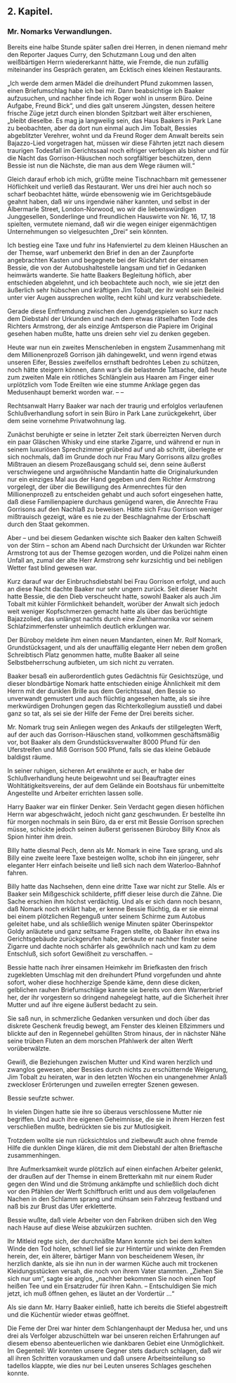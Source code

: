 <h2>2. Kapitel.</h2>
<h3>Mr. Nomarks Verwandlungen.</h3>

Bereits eine halbe Stunde später saßen drei Herren, in denen niemand mehr den
Reporter Jaques Curry, den Schutzmann Loug und den alten weißbärtigen Herrn
wiedererkannt hätte, wie Fremde, die nun zufällig miteinander ins Gespräch
geraten, am Ecktisch eines kleinen Restaurants.

„Ich werde dem armen Mädel die dreihundert Pfund zukommen lassen, einen
Briefumschlag habe ich bei mir. Dann beabsichtige ich Baaker aufzusuchen, und
nachher finde ich Roger wohl in unserm Büro. Deine Aufgabe, Freund Bick“, und
dies galt unserem Jüngsten, dessen heitere frische Züge jetzt durch einen
blonden Spitzbart weit älter erschienen, „bleibt dieselbe. Es mag ja langweilig
sein, das Haus Baakers in Park Lane zu beobachten, aber da dort nun einmal auch
Jim Tobalt, Bessies abgeblitzter Verehrer, wohnt und da Freund Roger dem Anwalt
bereits sein Bajazzo-Lied vorgetragen hat, müssen wir diese Fährten jetzt nach
diesem traurigen Todesfall im Gerichtssaal noch eifriger verfolgen als bisher
und für die Nacht das Gorrison-Häuschen noch sorgfältiger beschützen, denn
Bessie ist nun die Nächste, die man aus dem Wege räumen will.“

Gleich darauf erhob ich mich, grüßte meine Tischnachbarn mit gemessener
Höflichkeit und verließ das Restaurant. Wer uns drei hier auch noch so scharf
beobachtet hätte, würde ebensowenig wie im Gerichtsgebäude geahnt haben, daß
wir uns irgendwie näher kannten, und selbst in der Albermarle Street,
London-Norwood, wo wir die liebenswürdigen Junggesellen, Sonderlinge und
freundlichen Hauswirte von Nr. 16, 17, 18 spielten, vermutete niemand, daß wir
die wegen einiger eigenmächtigen Unternehmungen so vielgesuchten „Drei“ sein
könnten.

Ich bestieg eine Taxe und fuhr ins Hafenviertel zu dem kleinen Häuschen an der
Themse, warf unbemerkt den Brief in den an der Zaunpforte angebrachten Kasten
und begegnete bei der Rückfahrt der einsamen Bessie, die von der
Autobushaltestelle langsam und tief in Gedanken heimwärts wanderte. Sie hatte
Baakers Begleitung höflich, aber entschieden abgelehnt, und ich beobachtete
auch noch, wie sie jetzt den äußerlich sehr hübschen und kräftigen Jim Tobalt,
der ihr wohl sein Beileid unter vier Augen aussprechen wollte, recht kühl und
kurz verabschiedete.

Gerade diese Entfremdung zwischen den Jugendgespielen so kurz nach dem
Diebstahl der Urkunden und nach dem etwas rätselhaften Tode des Richters
Armstrong, der als einzige Amtsperson die Papiere im Original gesehen haben
mußte, hatte uns dreien sehr viel zu denken gegeben.

Heute war nun ein zweites Menschenleben in engstem Zusammenhang mit dem
Millionenprozeß Gorrison jäh dahingewelkt, und wenn irgend etwas unseren Eifer,
Bessies zweifellos ernsthaft bedrohtes Leben zu schützen, noch hätte steigern
können, dann war’s die belastende Tatsache, daß heute zum zweiten Male ein
rötliches Schlänglein aus Haaren am Finger einer urplötzlich vom Tode Ereilten
wie eine stumme Anklage gegen das Medusenhaupt bemerkt worden war. – –

Rechtsanwalt Harry Baaker war nach der traurig und erfolglos verlaufenen
Schlußverhandlung sofort in sein Büro in Park Lane zurückgekehrt, über dem
seine vornehme Privatwohnung lag.

Zunächst beruhigte er seine in letzter Zeit stark überreizten Nerven durch ein
paar Gläschen Whisky und eine starke Zigarre, und während er nun in seinem
luxuriösen Sprechzimmer grübelnd auf und ab schritt, überlegte er sich
nochmals, daß im Grunde doch nur Frau Mary Gorrisons allzu großes Mißtrauen an
diesem Prozeßausgang schuld sei, denn seine äußerst verschwiegene und
argwöhnische Mandantin hatte die Originalurkunden nur ein einziges Mal aus der
Hand gegeben und dem Richter Armstrong vorgelegt, der über die Bewilligung des
Armenrechtes für den Millionenprozeß zu entscheiden gehabt und auch sofort
eingesehen hatte, daß diese Familienpapiere durchaus genügend waren, die
Anrechte Frau Gorrisons auf den Nachlaß zu beweisen. Hätte sich Frau Gorrison
weniger mißtrauisch gezeigt, wäre es nie zu der Beschlagnahme der Erbschaft
durch den Staat gekommen.

Aber – und bei diesem Gedanken wischte sich Baaker den kalten Schweiß von der
Stirn – schon am Abend nach Durchsicht der Urkunden war Richter Armstrong tot
aus der Themse gezogen worden, und die Polizei nahm einen Unfall an, zumal der
alte Herr Armstrong sehr kurzsichtig und bei nebligen Wetter fast blind gewesen
war.

Kurz darauf war der Einbruchsdiebstahl bei Frau Gorrison erfolgt, und auch an
diese Nacht dachte Baaker nur sehr ungern zurück. Seit dieser Nacht hatte
Bessie, die den Dieb verscheucht hatte, sowohl Baaker als auch Jim Tobalt mit
kühler Förmlichkeit behandelt, worüber der Anwalt sich jedoch weit weniger
Kopfschmerzen gemacht hatte als über das berüchtigte Bajazzolied, das unlängst
nachts durch eine Ziehharmonika vor seinem Schlafzimmerfenster unheimlich
deutlich erklungen war.

Der Büroboy meldete ihm einen neuen Mandanten, einen Mr. Rolf Nomark,
Grundstücksagent, und als der unauffällig elegante Herr neben dem großen
Schreibtisch Platz genommen hatte, mußte Baaker all seine Selbstbeherrschung
aufbieten, um sich nicht zu verraten.

Baaker besaß ein außerordentlich gutes Gedächtnis für Gesichtszüge, und dieser
blondbärtige Nomark hatte entschieden einige Ähnlichkeit mit dem Herrn mit der
dunklen Brille aus dem Gerichtssaal, den Bessie so unverwandt gemustert und
auch flüchtig angesehen hatte, als sie ihre merkwürdigen Drohungen gegen das
Richterkollegium ausstieß und dabei ganz so tat, als sei sie der Hilfe der Feme
der Drei bereits sicher.

Mr. Nomark trug sein Anliegen wegen des Ankaufs der stillgelegten Werft, auf
der auch das Gorrison-Häuschen stand, vollkommen geschäftsmäßig vor, bot Baaker
als dem Grundstücksverwalter 8000 Pfund für den Uferstreifen und Miß Gorrison
500 Pfund, falls sie das kleine Gebäude baldigst räume.

In seiner ruhigen, sicheren Art erwähnte er auch, er habe der Schlußverhandlung
heute beigewohnt und sei Beauftragter eines Wohltätigkeitsvereins, der auf dem
Gelände ein Bootshaus für unbemittelte Angestellte und Arbeiter errichten
lassen solle.

Harry Baaker war ein flinker Denker. Sein Verdacht gegen diesen höflichen Herrn
war abgeschwächt, jedoch nicht ganz geschwunden. Er bestellte ihn für morgen
nochmals in sein Büro, da er erst mit Bessie Gorrison sprechen müsse, schickte
jedoch seinen äußerst gerissenen Büroboy Billy Knox als Spion hinter ihm drein.

Billy hatte diesmal Pech, denn als Mr. Nomark in eine Taxe sprang, und als
Billy eine zweite leere Taxe besteigen wollte, schob ihn ein jüngerer, sehr
eleganter Herr einfach beiseite und ließ sich nach dem Waterloo-Bahnhof fahren.

Billy hatte das Nachsehen, denn eine dritte Taxe war nicht zur Stelle. Als er
Baaker sein Mißgeschick schilderte, pfiff dieser leise durch die Zähne. Die
Sache erschien ihm höchst verdächtig. Und als er sich dann noch besann, daß
Nomark noch erklärt habe, er kenne Bessie flüchtig, da er sie einmal bei einem
plötzlichen Regenguß unter seinem Schirme zum Autobus geleitet habe, und als
schließlich wenige Minuten später Oberinspektor Goldy anläutete und ganz
seltsame Fragen stellte, ob Baaker ihn etwa ins Gerichtsgebäude zurückgerufen
habe, zerkaute er nachher finster seine Zigarre und dachte noch schärfer als
gewöhnlich nach und kam zu dem Entschluß, sich sofort Gewißheit zu verschaffen.
–

Bessie hatte nach ihrer einsamen Heimkehr im Briefkasten den frisch zugeklebten
Umschlag mit den dreihundert Pfund vorgefunden und ahnte sofort, woher diese
hochherzige Spende käme, denn diese dicken, gelblichen rauhen Briefumschläge
kannte sie bereits von dem Warnerbrief her, der ihr vorgestern so dringend
nahegelegt hatte, auf die Sicherheit ihrer Mutter und auf ihre eigene äußerst
bedacht zu sein.

Sie saß nun, in schmerzliche Gedanken versunken und doch über das diskrete
Geschenk freudig bewegt, am Fenster des kleinen Eßzimmers und blickte auf den
in Regennebel gehüllten Strom hinaus, der in nächster Nähe seine trüben Fluten
an dem morschen Pfahlwerk der alten Werft vorüberwälzte.

Gewiß, die Beziehungen zwischen Mutter und Kind waren herzlich und zwanglos
gewesen, aber Bessies durch nichts zu erschütternde Weigerung, Jim Tobalt zu
heiraten, war in den letzten Wochen ein unangenehmer Anlaß zweckloser
Erörterungen und zuweilen erregter Szenen gewesen.

Bessie seufzte schwer.

In vielen Dingen hatte sie ihre so überaus verschlossene Mutter nie begriffen.
Und auch ihre eigenen Geheimnisse, die sie in ihrem Herzen fest verschließen
mußte, bedrückten sie bis zur Mutlosigkeit.

Trotzdem wollte sie nun rücksichtslos und zielbewußt auch ohne fremde Hilfe die
dunklen Dinge klären, die mit dem Diebstahl der alten Brieftasche
zusammenhingen.

Ihre Aufmerksamkeit wurde plötzlich auf einen einfachen Arbeiter gelenkt, der
draußen auf der Themse in einem Bretterkahn mit nur einem Ruder gegen den Wind
und die Strömung ankämpfte und schließlich doch dicht vor den Pfählen der Werft
Schiffbruch erlitt und aus dem vollgelaufenen Nachen in den Schlamm sprang und
mühsam sein Fahrzeug festband und naß bis zur Brust das Ufer erkletterte.

Bessie wußte, daß viele Arbeiter von den Fabriken drüben sich den Weg nach
Hause auf diese Weise abzukürzen suchten.

Ihr Mitleid regte sich, der durchnäßte Mann konnte sich bei dem kalten Winde
den Tod holen, schnell lief sie zur Hintertür und winkte den Fremden herein,
der, ein älterer, bärtiger Mann von bescheidenem Wesen, ihr herzlich dankte,
als sie ihn nun in der warmen Küche auch mit trockenen Kleidungsstücken versah,
die noch von ihrem Vater stammten. „Ziehen Sie sich nur um“, sagte sie arglos,
„nachher bekommen Sie noch einen Topf heißen Tee und ein Ersatzruder für ihren
Kahn. – Entschuldigen Sie mich jetzt, ich muß öffnen gehen, es läutet an der
Vordertür …“

Als sie dann Mr. Harry Baaker einließ, hatte ich bereits die Stiefel
abgestreift und die Küchentür wieder etwas geöffnet.

Die Feme der Drei war hinter dem Schlangenhaupt der Medusa her, und uns drei
als Verfolger abzuschütteln war bei unseren reichen Erfahrungen auf diesem
ebenso abenteuerlichen wie dankbaren Gebiet eine Unmöglichkeit. Im Gegenteil:
Wir konnten unsere Gegner stets dadurch schlagen, daß wir all ihren Schritten
vorauskamen und daß unsere Arbeitseinteilung so tadellos klappte, wie dies nur
bei Leuten unseres Schlages geschehen konnte.

